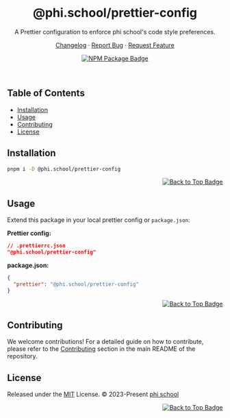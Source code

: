 <a name="readme-top"></a>

<br/>

<div align="center">

<h1>@phi.school/prettier-config</h1>

<p>
  A Prettier configuration to enforce phi school's code style preferences.
</p>

<!-- Quick Project Links -->

[Changelog][changelog-link] · [Report Bug][github-issues-link] · [Request Feature][github-issues-link]

<!-- Shield Group -->

[![NPM Package Badge][npm-shield]][npm-link]

</div>

<br/>

## Table of Contents

- [Installation](#installation)
- [Usage](#usage)
- [Contributing](#contributing)
- [License](#license)

## Installation

```sh
pnpm i -D @phi.school/prettier-config
```

<div align="right">
  
[![Back to Top Badge][back-to-top]](#readme-top)

</div>

## Usage

Extend this package in your local prettier config or `package.json`:

**Prettier config:**

```json
// .prettierrc.json
"@phi.school/prettier-config"
```

**package.json:**

```json
{
  "prettier": "@phi.school/prettier-config"
}
```

<div align="right">
  
[![Back to Top Badge][back-to-top]](#readme-top)

</div>

## Contributing

We welcome contributions! For a detailed guide on how to contribute, please refer to the [Contributing](../../README.md#contributing) section in the main README of the repository.

## License

Released under the [MIT](./LICENSE) License. © 2023-Present [phi school](https://phi.school)

<div align="right">
  
[![Back to Top Badge][back-to-top]](#readme-top)

</div>

<!-- Link Group -->

[back-to-top]: https://img.shields.io/badge/-⇧_Back_To_Top-black?style=flat-square
[changelog-link]: ./CHANGELOG.md
[github-issues-link]: https://github.com/phi-school/config/issues
[license]: ./LICENSE
[npm-link]: https://www.npmjs.com/package/@phi.school/prettier-config
[npm-shield]: https://img.shields.io/npm/v/@phi.school/prettier-config?color=black&style=for-the-badge

